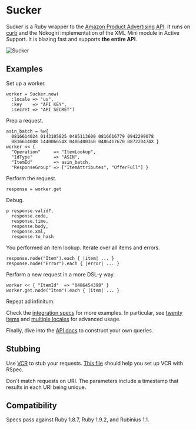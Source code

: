 Sucker
======

Sucker is a Ruby wrapper to the [Amazon Product Advertising API](https://affiliate-program.amazon.co.uk/gp/advertising/api/detail/main.html). It runs on [curb](http://github.com/taf2/curb) and the Nokogiri implementation of the XML Mini module in Active Support. It is blazing fast and supports __the entire API__.

![Sucker](http://upload.wikimedia.org/wikipedia/commons/thumb/f/f8/FEMA_-_32011_-_FEMA_Joint_Field_Office_%28JFO%29_preparation_in_Ohio.jpg/480px-FEMA_-_32011_-_FEMA_Joint_Field_Office_%28JFO%29_preparation_in_Ohio.jpg)

Examples
--------

Set up a worker.

    worker = Sucker.new(
      :locale => "us",
      :key    => "API KEY",
      :secret => "API SECRET")

Prep a request.

    asin_batch = %w{
      0816614024 0143105825 0485113600 0816616779 0942299078
      0816614008 144006654X 0486400360 0486417670 087220474X }
    worker << {
      "Operation"     => "ItemLookup",
      "IdType"        => "ASIN",
      "ItemId"        => asin_batch,
      "ResponseGroup" => ["ItemAttributes", "OfferFull"] }

Perform the request.

    response = worker.get

Debug.

    p response.valid?,
      response.code,
      response.time,
      response.body,
      response.xml,
      response.to_hash

You performed an item lookup. Iterate over all items and errors.

    response.node("Item").each { |item| ... }
    response.node("Error").each { |error| ... }

Perform a new request in a more DSL-y way.

    worker << { "ItemId"  => "0486454398" }
    worker.get.node("Item").each { |item| ... }

Repeat ad infinitum.

Check the [integration specs](http://github.com/papercavalier/sucker/tree/master/spec/integration/) for more examples. In particular, see [twenty items](http://github.com/papercavalier/sucker/tree/master/spec/integration/twenty_items_spec.rb) and [multiple locales](http://github.com/papercavalier/sucker/tree/master/spec/integration/multiple_locales_spec.rb) for advanced usage.

Finally, dive into the [API docs](https://affiliate-program.amazon.co.uk/gp/advertising/api/detail/main.html) to construct your own queries.

Stubbing
--------

Use [VCR](http://github.com/myronmarston/vcr) to stub your requests. [This file](http://github.com/papercavalier/sucker/blob/master/spec/support/vcr.rb) should help you set up VCR with RSpec.

Don't match requests on URI. The parameters include a timestamp that results in each URI being unique.

Compatibility
-------------

Specs pass against Ruby 1.8.7, Ruby 1.9.2, and Rubinius 1.1.
